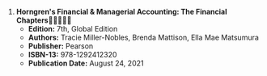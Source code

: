 1. **Horngren's Financial & Managerial Accounting: The Financial Chapters**🚨🚨🚨🚨🚨
   - **Edition:** 7th, Global Edition
   - **Authors:** Tracie Miller-Nobles, Brenda Mattison, Ella Mae Matsumura
   - **Publisher:** Pearson
   - **ISBN-13:** 978-1292412320
   - **Publication Date:** August 24, 2021
